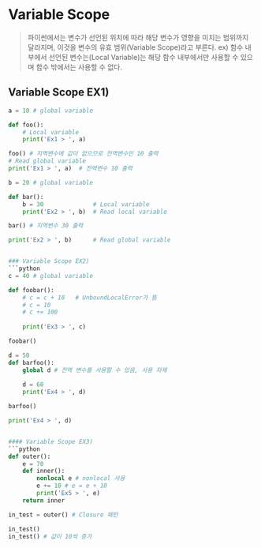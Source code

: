 # Variable Scope
> 파이썬에서는 변수가 선언된 위치에 따라 해당 변수가 영향을 미치는 범위까지 달라지며, 이것을 변수의 유효 범위(Variable Scope)라고 부른다.
> ex) 함수 내부에서 선언된 변수는(Local Variable)는 해당 함수 내부에서만 사용할 수 있으며 함수 밖에서는 사용할 수 없다. 


## Variable Scope EX1)
```python
a = 10 # global variable

def foo():
    # Local variable
    print('Ex1 > ', a) 

foo() # 지역변수에 값이 없으므로 전역변수인 10 출력 
# Read global variable
print('Ex1 > ', a)  # 전역변수 10 출력 

b = 20 # global variable

def bar():
    b = 30              # Local variable
    print('Ex2 > ', b)  # Read local variable

bar() # 지역변수 30 출력 

print('Ex2 > ', b)      # Read global variable


### Variable Scope EX2)
```python
c = 40 # global variable 

def foobar():
    # c = c + 10   # UnboundLocalError가 뜸 
    # c = 10
    # c += 100
                 
    print('Ex3 > ', c)          

foobar()        

d = 50
def barfoo():
    global d # 전역 변수를 사용할 수 있음, 사용 자제 
                 
    d = 60       
    print('Ex4 > ', d)

barfoo()    

print('Ex4 > ', d)     


#### Variable Scope EX3)
```python
def outer():
    e = 70
    def inner():
        nonlocal e # nonlocal 사용 
        e += 10 # e = e + 10 
        print('Ex5 > ', e)
    return inner

in_test = outer() # Closure 패턴 

in_test()          
in_test() # 값이 10씩 증가    
